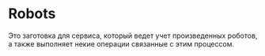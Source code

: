 # Robots
Это заготовка для сервиса, который ведет учет произведенных роботов, а также  выполняет некие операции связанные с этим процессом.
